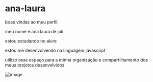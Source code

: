 # ana-laura

boas vindas ao meu perfil 

meu nome é ana laura de juli 

estou estudando no alura 

estou me desenvolvendo na linguagem javascript

utilizo esse espaço para a minha organização e compartilhamento dos meus projetos desenvolvidos 

![image](https://github.com/annajjx/ana-laura/assets/169050677/314c31de-91a1-4d3f-bc22-07ffe4cd8e98)
